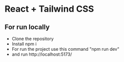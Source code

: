 # React + Tailwind CSS

## For run locally

- Clone the repository
- Install npm i
- For run the project use this command "npm run dev"
- and run http://localhost:5173/
